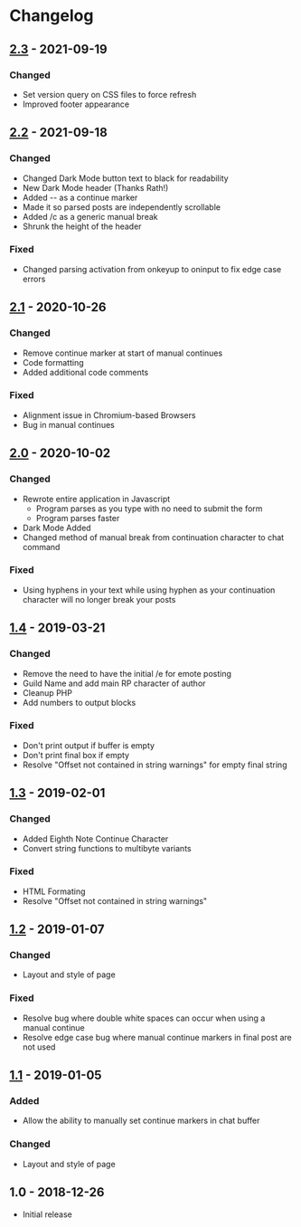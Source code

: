 # Changelog

## [2.3] - 2021-09-19
### Changed
- Set version query on CSS files to force refresh
- Improved footer appearance

## [2.2] - 2021-09-18
### Changed
- Changed Dark Mode button text to black for readability
- New Dark Mode header (Thanks Rath!)
- Added -- as a continue marker
- Made it so parsed posts are independently scrollable
- Added /c as a generic manual break
- Shrunk the height of the header

### Fixed
- Changed parsing activation from onkeyup to oninput to fix edge case errors

## [2.1] - 2020-10-26
### Changed
- Remove continue marker at start of manual continues
- Code formatting
- Added additional code comments

### Fixed
- Alignment issue in Chromium-based Browsers
- Bug in manual continues

## [2.0] - 2020-10-02
### Changed
- Rewrote entire application in Javascript
  - Program parses as you type with no need to submit the form
  - Program parses faster
- Dark Mode Added
- Changed method of manual break from continuation character to chat command

### Fixed
- Using hyphens in your text while using hyphen as your continuation character will no longer break your posts

## [1.4] - 2019-03-21
### Changed
- Remove the need to have the initial /e for emote posting
- Guild Name and add main RP character of author
- Cleanup PHP
- Add numbers to output blocks

### Fixed
- Don't print output if buffer is empty
- Don't print final box if empty
- Resolve "Offset not contained in string warnings" for empty final string

## [1.3] - 2019-02-01
### Changed
- Added Eighth Note Continue Character
- Convert string functions to multibyte variants

### Fixed
- HTML Formating
- Resolve "Offset not contained in string warnings"

## [1.2] - 2019-01-07
### Changed
- Layout and style of page

### Fixed
- Resolve bug where double white spaces can occur when using a manual continue
- Resolve edge case bug where manual continue markers in final post are not used

## [1.1] - 2019-01-05
### Added
- Allow the ability to manually set continue markers in chat buffer

### Changed
- Layout and style of page

## 1.0 - 2018-12-26
- Initial release

[2.3]: https://github.com/NihlusDuskstalker/gw2chatbufferbuddy/compare/v2.2...v2.3
[2.2]: https://github.com/NihlusDuskstalker/gw2chatbufferbuddy/compare/v2.1...v2.2
[2.1]: https://github.com/NihlusDuskstalker/gw2chatbufferbuddy/compare/v2.0...v2.1
[2.0]: https://github.com/NihlusDuskstalker/gw2chatbufferbuddy/compare/v1.4...v2.0
[1.4]: https://github.com/NihlusDuskstalker/gw2chatbufferbuddy/compare/v1.3...v1.4
[1.3]: https://github.com/NihlusDuskstalker/gw2chatbufferbuddy/compare/v1.2...v1.3
[1.2]: https://github.com/NihlusDuskstalker/gw2chatbufferbuddy/compare/v1.1...v1.2
[1.1]: https://github.com/NihlusDuskstalker/gw2chatbufferbuddy/compare/v1.0...v1.1
